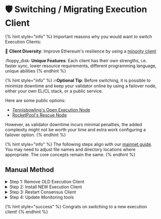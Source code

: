 # 🛡 Switching / Migrating Execution Client

{% hint style="info" %}
Important reasons why you would want to switch Execution Clients:

:owl: **Client Diversity**: Improve Ethereum's resilience by using a [minority client](https://mirror.xyz/jmcook.eth/S7ONEka\_0RgtKTZ3-dakPmAHQNPvuj15nh0YGKPFriA)

:floppy\_disk: **Unique Features**: Each client has their own strengths, i.e. faster sync, lower resource requirements, different programming language, unique abilities
{% endhint %}

{% hint style="info" %}
:fire:**Optional Tip**: Before switching, it is possible to minimize downtime and keep your validator online by using a failover node, either your own EL/CL stack, or a public service.

Here are some public options:

* [Tennisbowling's Open Execution Node](https://openexecution.tennisbowling.com/)
* [RocketPool's Rescue Node](https://rescuenode.com/docs/how-to-connect/solo)

However, as validator downtime incurs minimal penalties, the added complexity might not be worth your time and extra work configuring a failover option.
{% endhint %}

{% hint style="info" %}
The following steps align with our [mainnet guide](../../../guide-or-how-to-setup-a-validator-on-eth2-mainnet/). You may need to adjust file names and directory locations where appropriate. The core concepts remain the same.
{% endhint %}

## Manual Method

<details>

<summary>Step 1: Remove OLD Execution Client</summary>

Stop execution client and remove data paths, binaries and service files.

```bash
# Stop Execution Client
sudo systemctl stop eth1
sudo systemctl disable eth1

# Remove service file
sudo rm /etc/systemd/system/eth1.service

# Nethermind
sudo rm -rf $HOME/nethermind
sudo rm -rf $HOME/.nethermind

# Besu
sudo rm -rf $HOME/besu
sudo rm -rf $HOME/.besu

# Geth
sudo rm -rf /usr/bin/geth
sudo rm -rf $HOME/.ethereum
sudo add-apt-repository --remove ppa:ethereum/ethereum -y
sudo apt remove ethereum -y

# Erigon
sudo rm -rf $HOME/erigon
sudo rm -rf /var/lib/erigon
```

</details>

<details>

<summary>Step 2: Install NEW Execution Client</summary>

Follow the instructions found under section: [Installing a new Execution Client.](../part-i-installation/installing-execution-client.md)

***

:fire:**Tip**: As well as being a minority client, **Nethermind** is known to be incredibly fast at syncing, often as quick as 2 hours with fast NVME drives.

</details>

<details>

<summary>Step 3: Restart Consensus Client</summary>

Ensure the consensus client establishes a connection to the new execution client.

```bash
sudo systemctl restart beacon-chain
```

</details>

<details>

<summary>Step 4: Update Monitoring tools</summary>

**Promentheus and Grafana**:

* Revisit the [monitoring guide](https://app.gitbook.com/o/Ipl5aiJxYYShJZr41G7s/s/-M5KYnWuA6dS\_nKYsmfV-887967055/\~/changes/1124/coins/overview-eth/guide-or-how-to-setup-a-validator-on-eth2-mainnet/part-i-installation/monitoring-your-validator-with-grafana-and-prometheus) and update your `prometheus.yml`configuration for the new execution client.
* Ensure prometheus is connected to your new execution client's metrics port 6060.
* Also import your new execution client's dashboard.

**Beaconcha.in Mobile App:**

* To receive new notifications, update your app's settings to indicate you're using a different execution client

</details>

{% hint style="success" %}
Congrats on switching to a new execution client!
{% endhint %}
